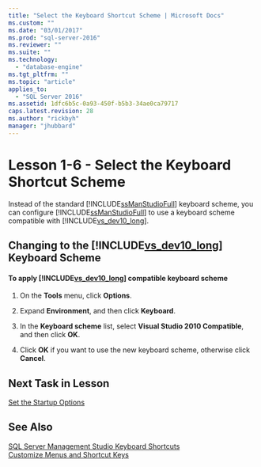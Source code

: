 ```yaml
---
title: "Select the Keyboard Shortcut Scheme | Microsoft Docs"
ms.custom: ""
ms.date: "03/01/2017"
ms.prod: "sql-server-2016"
ms.reviewer: ""
ms.suite: ""
ms.technology: 
  - "database-engine"
ms.tgt_pltfrm: ""
ms.topic: "article"
applies_to: 
  - "SQL Server 2016"
ms.assetid: 1dfc6b5c-0a93-450f-b5b3-34ae0ca79717
caps.latest.revision: 28
ms.author: "rickbyh"
manager: "jhubbard"
---
```

# Lesson 1-6 - Select the Keyboard Shortcut Scheme
Instead of the standard [!INCLUDE[ssManStudioFull](../../../advanced-analytics/r-services/includes/ssmanstudiofull-md.md)] keyboard scheme, you can configure [!INCLUDE[ssManStudioFull](../../../advanced-analytics/r-services/includes/ssmanstudiofull-md.md)] to use a keyboard scheme compatible with [!INCLUDE[vs_dev10_long](../../../reporting-services/includes/vs-dev10-long-md.md)].  
  
## Changing to the [!INCLUDE[vs_dev10_long](../../../reporting-services/includes/vs-dev10-long-md.md)] Keyboard Scheme  
  
#### To apply [!INCLUDE[vs_dev10_long](../../../reporting-services/includes/vs-dev10-long-md.md)] compatible keyboard scheme  
  
1.  On the **Tools** menu, click **Options**.  
  
2.  Expand **Environment**, and then click **Keyboard**.  
  
3.  In the **Keyboard scheme** list, select **Visual Studio 2010 Compatible**, and then click **OK**.  
  
4.  Click **OK** if you want to use the new keyboard scheme, otherwise click **Cancel**.  
  
## Next Task in Lesson  
[Set the Startup Options](../../../tools/sql-server-management-studio/tutorials/lesson-1-7-set-the-startup-options.md)  
  
## See Also  
[SQL Server Management Studio Keyboard Shortcuts](../../../tools/sql-server-management-studio/sql-server-management-studio-keyboard-shortcuts.md)  
[Customize Menus and Shortcut Keys](http://msdn.microsoft.com/library/fb4edf3c-71b6-4645-b1d1-ddfdd69f0d7b)  
  
  
  
